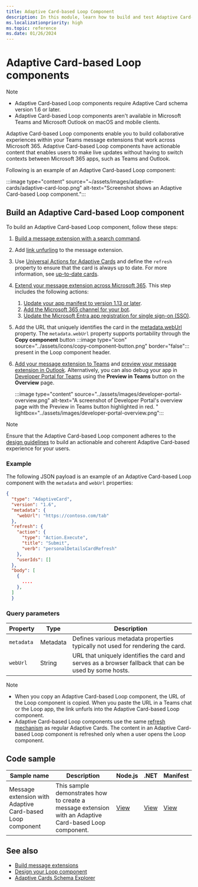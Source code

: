 ```yaml
---
title: Adaptive Card-based Loop Component
description: In this module, learn how to build and test Adaptive Card-based Loop components for collaborative experiences within Microsoft Teams.
ms.localizationpriority: high
ms.topic: reference
ms.date: 01/26/2024
---
```


# Adaptive Card-based Loop components

> [!NOTE]
>
> * Adaptive Card-based Loop components require Adaptive Card schema version 1.6 or later.
> * Adaptive Card-based Loop components aren't available in Microsoft Teams and Microsoft Outlook on macOS and mobile clients.

Adaptive Card-based Loop components enable you to build collaborative experiences within your Teams message extensions that work across Microsoft 365. Adaptive Card-based Loop components have actionable content that enables users to make live updates without having to switch contexts between Microsoft 365 apps, such as Teams and Outlook.

Following is an example of an Adaptive Card-based Loop component:

:::image type="content" source="~/assets/images/adaptive-cards/adaptive-card-loop.png" alt-text="Screenshot shows an Adaptive Card-based Loop component.":::

## Build an Adaptive Card-based Loop component

To build an Adaptive Card-based Loop component, follow these steps:

1. [Build a message extension with a search command](../sbs-gs-msgext.yml).

1. Add [link unfurling](../messaging-extensions/how-to/link-unfurling.md) to the message extension.

1. Use [Universal Actions for Adaptive Cards](../task-modules-and-cards/cards/Universal-actions-for-adaptive-cards/Work-with-Universal-Actions-for-Adaptive-Cards.md) and define the `refresh` property to ensure that the card is always up to date. For more information, see [up-to-date cards](../task-modules-and-cards/cards/Universal-actions-for-adaptive-cards/Up-To-Date-Views.md).

1. [Extend your message extension across Microsoft 365](extend-m365-teams-message-extension.md). This step includes the following actions:
   1. [Update your app manifest to version 1.13 or later](extend-m365-teams-message-extension.md#update-your-app-manifest).
   1. [Add the Microsoft 365 channel for your bot](extend-m365-teams-message-extension.md#add-microsoft-365-channel-for-your-app).
   1. [Update the Microsoft Entra app registration for single sign-on (SSO)](extend-m365-teams-message-extension.md#update-microsoft-entra-app-registration-for-sso).

1. Add the URL that uniquely identifies the card in the [metadata.webUrl](https://adaptivecards.io/explorer/Metadata.html) property. The `metadata.webUrl` property supports portability through the **Copy component** button :::image type="icon" source="../assets/icons/copy-component-button.png" border="false"::: present in the Loop component header.

1. [Add your message extension to Teams](extend-m365-teams-message-extension.md#upload-your-custom-app-in-teams) and [preview your message extension in Outlook](extend-m365-teams-message-extension.md#preview-your-message-extension-in-outlook). Alternatively, you can also debug your app in [Developer Portal for Teams](../concepts/build-and-test/teams-developer-portal.md) using the **Preview in Teams** button on the **Overview** page.

   :::image type="content" source="../assets/images/developer-portal-overview.png" alt-text="A screenshot of Developer Portal's overview page with the Preview in Teams button highlighted in red. " lightbox="../assets/images/developer-portal-overview.png":::

> [!NOTE]
> Ensure that the Adaptive Card-based Loop component adheres to the [design guidelines](design-loop-components.md) to build an actionable and coherent Adaptive Card-based experience for your users.

### Example

The following JSON payload is an example of an Adaptive Card-based Loop component with the `metadata` and `webUrl` properties:

```json
{
  "type": "AdaptiveCard",
  "version": "1.6",
  "metadata": {
    "webUrl": "https://contoso.com/tab"
  },
  "refresh": {
    "action": {
      "type": "Action.Execute",
      "title": "Submit",
      "verb": "personalDetailsCardRefresh"
    },
    "userIds": []
  },
  "body": [
    {
      ....
    },
  ]
  }
```

### Query parameters

|Property|Type|Description|
|---|---|---|
| `metadata`| Metadata | Defines various metadata properties typically not used for rendering the card. |
| `webUrl` | String | URL that uniquely identifies the card and serves as a browser fallback that can be used by some hosts. |

> [!NOTE]
>
> * When you copy an Adaptive Card-based Loop component, the URL of the Loop component is copied. When you paste the URL in a Teams chat or the Loop app, the link unfurls into the Adaptive Card-based Loop component.
> * Adaptive Card-based Loop components use the same [refresh mechanism](/adaptive-cards/authoring-cards/universal-action-model#refresh-mechanism) as regular Adaptive Cards. The content in an Adaptive Card-based Loop component is refreshed only when a user opens the Loop component.

## Code sample

|**Sample name** | **Description** | **Node.js** | **.NET** | **Manifest** |
|----------------|-----------------|--------------|--------------|--------------|
| Message extension with Adaptive Card-based Loop component | This sample demonstrates how to create a message extension with an Adaptive Card-based Loop component.|[View](https://github.com/OfficeDev/Microsoft-Teams-Samples/tree/main/samples/msgext-unfurling-ac-loop-components/nodejs)| [View](https://github.com/OfficeDev/Microsoft-Teams-Samples/tree/main/samples/msgext-unfurling-ac-loop-components/csharp) | [View](https://github.com/OfficeDev/Microsoft-Teams-Samples/blob/main/samples/msgext-unfurling-ac-loop-components/nodejs/demo-manifest/msgext-unfurling-ac-loop-components.zip) |

## See also

* [Build message extensions](../messaging-extensions/what-are-messaging-extensions.md)
* [Design your Loop component](design-loop-components.md)
* [Adaptive Cards Schema Explorer](https://adaptivecards.io/explorer/)
